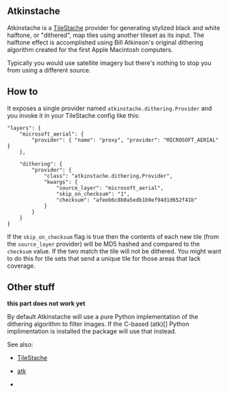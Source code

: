 Atkinstache
--

Atkinstache is a [TileStache]() provider for generating stylized black and white
halftone, or "dithered", map tiles using another tileset as its input. The
halftone effect is accomplished using Bill Atkinson's original dithering
algorithm created for the first Apple Macintosh computers.

Typically you would use satellite imagery but there's nothing to stop you from
using a different source.

How to
--

It exposes a single provider named `atkinstache.dithering.Provider` and you
invoke it in your TileStache config like this:

	"layers": {
		"microsoft_aerial": {
			"provider": { "name": "proxy", "provider": "MICROSOFT_AERIAL" }
		},

		"dithering": {
			"provider": {
				"class": "atkinstache.dithering.Provider",
				"kwargs": {
					"source_layer": "microsoft_aerial",
					"skip_on_checksum": "1",
					"checksum": "afeeb6c8b0a5edb1b9ef94d1d652f41b"
				}
			}
		}
	}

If the `skip_on_checksum` flag is true then the contents of each new tile (from
the `source_layer` provider) will be MD5 hashed and compared to the `checksum`
value. If the two match the tile will not be dithered. You might want to do this
for tile sets that send a unique tile for those areas that lack coverage.

Other stuff
--

**this part does not work yet**

By default Atkinstache will use a pure Python implementation of the dithering
algorithm to filter images. If the C-based (atk)[] Python implimentation is
installed the package will use that instead.

See also:

* [TileStache]()

* [atk]()

* [](http://mike.teczno.com/notes/atkinson.html)
